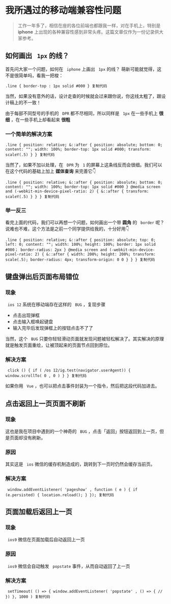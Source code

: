 # 我所遇过的移动端兼容性问题 #

> 
> 
> 
> 工作一年多了，相信在座的各位前端也都跟我一样，对在手机上，特别是 **iphone** 上出现的各种兼容性感到非常头疼。这篇文章仅作为一份记录供大家参考。
> 
> 
> 

## 如何画出 ` 1px` 的线？ ##

首先问大家一个问题，如何在 ` iphone` 上画出 ` 1px` 的线？ 萌新可能就觉得，这不是很简单吗，看我一把梭：

`.line { border-top : 1px solid #000 } 复制代码`

当然，如果没有意外的话，设计走查的时候就会过来跟你说，你这线太粗了，跟设计稿上的不一致！

由于每部不同型号的手机的 ` DPR` 都不尽相同，所以同样是 ` 1px` 在一些手机上 **很细** ，在一些手机上却看起来 **很粗**

### 一个简单的解决方案 ###

`.line { position: relative; &::after { position: absolute; bottom: 0; content: ""; width: 100%; border-top: 1px solid #000; transform: scaleY(.5) } } 复制代码`

当然了，如果不加以处理，在 ` DPR` 为 ` 1` 的屏幕上这条线反而会很细。我们可以在这个代码的基础上加上 **媒体查询** 来完善它👇

`.line { position: relative; &::after { position: absolute; bottom: 0; content: ""; width: 100%; border-top: 1px solid #000 } @media screen and (-webkit-min-device-pixel-ratio: 2) { &::after { transform: scaleY(.5) } } } 复制代码`

### 举一反三 ###

看完上面的代码，我们可以再想一个问题，如何画出一个带 **圆角** 的 ` border` 呢？
说难也不难，这个方法是之前一个同学提供给我的，十分好用👇

`.line { position: relative; &::after { position: absolute; top: 0; left: 0; content: ""; width: 100%; height: 100%; border: 1px solid #000； border-radius: 2px } @media screen and (-webkit-min-device-pixel-ratio: 2) { &::after { width: 200%; height: 200%; transform: scale(.5); border-radius: 4px; transform-origin: 0 0 } } } 复制代码`

## 键盘弹出后页面布局错位 ##

### 现象 ###

` ios 12` 系统在移动端存在这样的 ` BUG` ，复现步骤

* 点击出现弹框
* 点击输入框唤起键盘
* 输入完毕后发现弹框上的按钮点击不了了

当然，这个 ` BUG` 只要你轻轻滑动页面就发现问题被轻松解决了。其实解决的原理就是触发页面重绘，让被顶起来的页面节点回到原位。

### 解决方案 ###

` click () { if ( /os 12/ig.test(navigator.userAgent)) { window.scrollTo( 0 , 0 ) } } 复制代码`

如果你用 ` Vue` ，也可以把点击事件封装为一个指令，然后把这段代码加进去。

## 点击返回上一页页面不刷新 ##

### 现象 ###

这也是我在项目中遇到的一个神奇的 ` BUG` ，点击「返回」按钮返回到上一页，但是页面却没有刷新。

### 原因 ###

其实这是 ` ios` 微信的缓存机制造成的，跳转到下一页时仍然会缓存当前页。

### 解决方案 ###

` window.addEventListener( 'pageshow' , function ( e ) { if (e.persisted) { location.reload(); } }); 复制代码`

## 页面加载后返回上一页 ##

### 现象 ###

` ios9` 微信在页面加载后自动返回上一页

### 原因 ###

` ios9` 微信会自动触发 ` popstate` 事件，从而自动返回了上一页

### 解决方案 ###

` setTimeout( () => { window.addEventListener( 'popstate' , () => { // }) }, 1000 ) 复制代码`